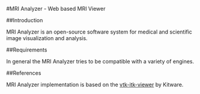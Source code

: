 #MRI Analyzer  - Web based MRI Viewer

##Introduction

MRI Analyzer is an open-source software system for medical and
scientific image visualization and analysis.

##Requirements

In general the MRI Analyzer tries to be compatible with a variety of engines.

##References

MRI Analyzer implementation is based on the [vtk-itk-viewer](https://kitware.github.io/itk-vtk-viewer/docs/) by Kitware.
